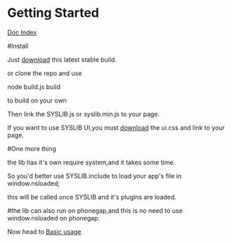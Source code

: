 # Getting Started

<a href="http://sys-lab.github.io/syslib" target="_blank">Doc Index</a>


#Install

Just <a href="http://sys-lab.github.io/syslib" target="_blank">download</a> this latest stable build.

or clone the repo and use

node build.js build

to build on your own


Then link the SYSLIB.js or syslib.min.js to your page.

If you want to use SYSLIB UI,you must <a href="https://raw.githubusercontent.com/Sys-Lab/syslib/gh-pages/src/ui.css" target="_blank">download</a> the ui.css and link to your page.

#One more thing

the lib has it's own require system,and it takes some time.

So you'd better use SYSLIB.include to load your app's file in window.nsloaded;

this will be called once SYSLIB and it's plugins are loaded.


#the lib can also run on phonegap,and this is no need to use window.nsloaded on phonegap.

Now head to <a href="http://sys-lab.github.io/syslib" target="_blank">Basic usage</a>
